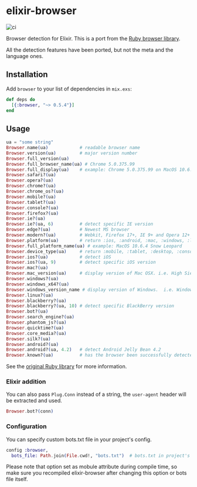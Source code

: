 # elixir-browser

![ci](https://github.com/danhper/elixir-browser/actions/workflows/ci.yml/badge.svg)

Browser detection for Elixir.
This is a port from the [Ruby browser library](https://github.com/fnando/browser).

All the detection features have been ported, but not the meta and the language ones.

## Installation

Add `browser` to your list of dependencies in `mix.exs`:

```elixir
def deps do
  [{:browser, "~> 0.5.4"}]
end
```

## Usage

```elixir
ua = "some string"
Browser.name(ua)            # readable browser name
Browser.version(ua)         # major version number
Browser.full_version(ua)
Browser.full_browser_name(ua) # Chrome 5.0.375.99
Browser.full_display(ua)    # example: Chrome 5.0.375.99 on MacOS 10.6.4 Snow Leopard
Browser.safari?(ua)
Browser.opera?(ua)
Browser.chrome?(ua)
Browser.chrome_os?(ua)
Browser.mobile?(ua)
Browser.tablet?(ua)
Browser.console?(ua)
Browser.firefox?(ua)
Browser.ie?(ua)
Browser.ie?(ua, 6)          # detect specific IE version
Browser.edge?(ua)           # Newest MS browser
Browser.modern?(ua)         # Webkit, Firefox 17+, IE 9+ and Opera 12+
Browser.platform(ua)        # return :ios, :android, :mac, :windows, :linux or :other
Browser.full_platform_name(ua) # example: MacOS 10.6.4 Snow Leopard
Browser.device_type(ua)     # return :mobile, :tablet, :desktop, :console, :unknown
Browser.ios?(ua)            # detect iOS
Browser.ios?(ua, 9)         # detect specific iOS version
Browser.mac?(ua)
Browser.mac_version(ua)     # display version of Mac OSX. i.e. High Sierra
Browser.windows?(ua)
Browser.windows_x64?(ua)
Browser.windows_version_name # display version of Windows.  i.e. Windows 10
Browser.linux?(ua)
Browser.blackberry?(ua)
Browser.blackberry?(ua, 10) # detect specific BlackBerry version
Browser.bot?(ua)
Browser.search_engine?(ua)
Browser.phantom_js?(ua)
Browser.quicktime?(ua)
Browser.core_media?(ua)
Browser.silk?(ua)
Browser.android?(ua)
Browser.android?(ua, 4.2)   # detect Android Jelly Bean 4.2
Browser.known?(ua)          # has the browser been successfully detected?
```

See the [original Ruby library](https://github.com/fnando/browser) for more information.

### Elixir addition

You can also pass `Plug.Conn` instead of a string, the `user-agent` header will
be extracted and used.

```elixir
Browser.bot?(conn)
```

### Configuration

You can specify custom bots.txt file in your project's config.

```elixir
config :browser,
  bots_file: Path.join(File.cwd!, "bots.txt")  # bots.txt in project's root
```

Please note that option set as mobule attribute during compile time, so make sure you recompiled elixir-browser after changing this option or bots file itself.
